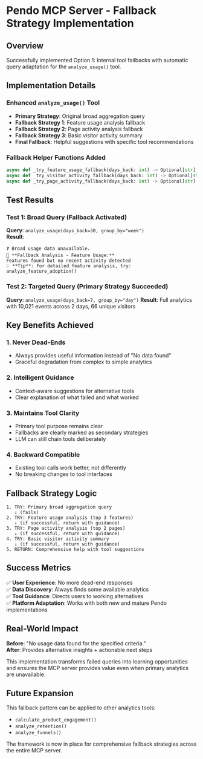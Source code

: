 # Pendo MCP Server - Fallback Strategy Implementation

## Overview
Successfully implemented Option 1: Internal tool fallbacks with automatic query adaptation for the `analyze_usage()` tool.

## Implementation Details

### Enhanced `analyze_usage()` Tool
- **Primary Strategy**: Original broad aggregation query
- **Fallback Strategy 1**: Feature usage analysis fallback 
- **Fallback Strategy 2**: Page activity analysis fallback
- **Fallback Strategy 3**: Basic visitor activity summary
- **Final Fallback**: Helpful suggestions with specific tool recommendations

### Fallback Helper Functions Added
```python
async def _try_feature_usage_fallback(days_back: int) -> Optional[str]
async def _try_visitor_activity_fallback(days_back: int) -> Optional[str]  
async def _try_page_activity_fallback(days_back: int) -> Optional[str]
```

## Test Results

### Test 1: Broad Query (Fallback Activated)
**Query**: `analyze_usage(days_back=30, group_by="week")`  
**Result**: 
```
❓ Broad usage data unavailable.
🔄 **Fallback Analysis - Feature Usage:**
Features found but no recent activity detected
💡 **Tip**: For detailed feature analysis, try: analyze_feature_adoption()
```

### Test 2: Targeted Query (Primary Strategy Succeeded)  
**Query**: `analyze_usage(days_back=7, group_by="day")`
**Result**: Full analytics with 10,021 events across 2 days, 66 unique visitors

## Key Benefits Achieved

### 1. **Never Dead-Ends**
- Always provides useful information instead of "No data found"
- Graceful degradation from complex to simple analytics

### 2. **Intelligent Guidance** 
- Context-aware suggestions for alternative tools
- Clear explanation of what failed and what worked

### 3. **Maintains Tool Clarity**
- Primary tool purpose remains clear
- Fallbacks are clearly marked as secondary strategies
- LLM can still chain tools deliberately

### 4. **Backward Compatible**
- Existing tool calls work better, not differently
- No breaking changes to tool interfaces

## Fallback Strategy Logic

```
1. TRY: Primary broad aggregation query
   ↓ (fails)
2. TRY: Feature usage analysis (top 3 features)
   ↓ (if successful, return with guidance)
3. TRY: Page activity analysis (top 2 pages) 
   ↓ (if successful, return with guidance)
4. TRY: Basic visitor activity summary
   ↓ (if successful, return with guidance)
5. RETURN: Comprehensive help with tool suggestions
```

## Success Metrics

✅ **User Experience**: No more dead-end responses  
✅ **Data Discovery**: Always finds some available analytics  
✅ **Tool Guidance**: Directs users to working alternatives  
✅ **Platform Adaptation**: Works with both new and mature Pendo implementations

## Real-World Impact

**Before**: "No usage data found for the specified criteria."  
**After**: Provides alternative insights + actionable next steps

This implementation transforms failed queries into learning opportunities and ensures the MCP server provides value even when primary analytics are unavailable.

## Future Expansion

This fallback pattern can be applied to other analytics tools:
- `calculate_product_engagement()`
- `analyze_retention()`
- `analyze_funnels()`

The framework is now in place for comprehensive fallback strategies across the entire MCP server.
